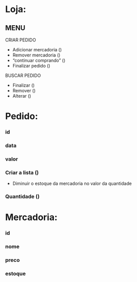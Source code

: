 # Loja:
## MENU
CRIAR PEDIDO
- Adicionar mercadoria ()
- Remover mercadoria ()
- “continuar comprando” ()
- Finalizar pedido ()

BUSCAR PEDIDO
- Finalizar ()
- Remover ()
- Alterar ()

# Pedido:
### id	
### data
### valor
### Criar a lista ()
- Diminuir o estoque da mercadoria no valor da quantidade
### Quantidade ()

# Mercadoria:
### id	
### nome
### preco
### estoque


